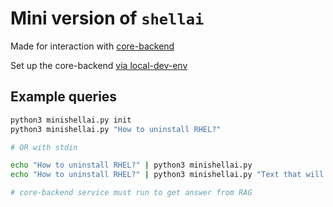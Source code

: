 # Mini version of `shellai`

Made for interaction with [core-backend](https://gitlab.cee.redhat.com/rhel-lightspeed/enhanced-shell/core-backend)

Set up the core-backend [via local-dev-env](https://gitlab.cee.redhat.com/rhel-lightspeed/enhanced-shell/local-dev-env)

## Example queries

```sh
python3 minishellai.py init
python3 minishellai.py "How to uninstall RHEL?"

# OR with stdin

echo "How to uninstall RHEL?" | python3 minishellai.py
echo "How to uninstall RHEL?" | python3 minishellai.py "Text that will be appended to the stdin"

# core-backend service must run to get answer from RAG
```
